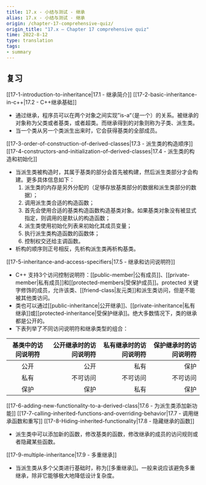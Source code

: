 ```yaml
---
title: 17.x - 小结与测试 - 继承
alias: 17.x - 小结与测试 - 继承
origin: /chapter-17-comprehensive-quiz/
origin_title: "17.x — Chapter 17 comprehensive quiz"
time: 2022-8-12
type: translation
tags:
- summary
---
```


## 复习

[[17-1-introduction-to-inheritance|17.1 - 继承简介]]
[[17-2-basic-inheritance-in-c++|17.2 - C++继承基础]]

- 通过继承，程序员可以在两个对象之间实现”is-a“（是一个）的关系。被继承的对象称为父类或者基类，或者超类。而继承得到的对象则称为子类、派生类。
- 当一个类从另一个类派生出来时，它会获得基类的全部成员。

[[17-3-order-of-construction-of-derived-classes|17.3 - 派生类的构造顺序]]
[[17-4-constructors-and-initialization-of-derived-classes|17.4 - 派生类的构造和初始化]]

- 当派生类被构造时，其属于基类的部分会首先被构建，然后派生类部分才会构建。更多具体信息如下：
	1.  派生类的内存是另外分配的（足够存放基类部分的数据和派生类部分的数据）；
	2.  调用派生类合适的构造函数；
	3.  首先会使用合适的基类构造函数构造基类对象。如果基类对象没有被显式指定，则调用的是默认的构造函数；
	4.  派生类使用初始化列表来初始化其成员变量；
	5.  执行派生类构造函数的函数体；
	6.  控制权交还给主调函数。
- 析构的顺序则正号相反，先析构派生类再析构基类。

[[17-5-inheritance-and-access-specifiers|17.5 - 继承和访问说明符]]

- C++ 支持3个访问控制说明符：[[public-member|公有成员]]、[[private-member|私有成员]]和[[protected-members|受保护成员]]。protected 关键字修饰的成员，允许该类、[[friend-class|友元类]]和派生类访问，但是不能被其他类访问。
- 类也可以通过[[public-inheritance|公开继承]]、[[private-inheritance|私有继承]]或[[protected-inheritance|受保护继承]]。绝大多数情况下，类的继承都是公开的。
- 下表列举了不同访问说明符和继承类型的组合：

|基类中的访问说明符	|公开继承时的访问说明符|私有继承时的访问说明符|保护继承时的访问说明符|
|:----:|----:|----:|----:|
|公开|	公开	|私有	|保护|
|私有|	不可访问|	不可访问|	不可访问|
|保护|	保护|	私有|	保护|

[[17-6-adding-new-functionality-to-a-derived-class|17.6 - 为派生类添加新功能]]
[[17-7-calling-inherited-functions-and-overriding-behavior|17.7 - 调用继承函数和重写]]
[[17-8-Hiding-inherited-functionality|17.8 - 隐藏继承的函数]]

- 派生类中可以添加新的函数，修改基类的函数，修改继承的成员的访问规则或者隐藏某些函数。

[[17-9-multiple-inheritance|17.9 - 多重继承]]

- 当派生类从多个父类进行基础时，称为[[多重继承]]。一般来说应该避免多重继承，除非它能够极大地降低设计复杂度。
